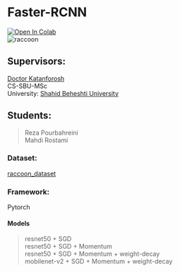 # Faster-RCNN
[![Open In Colab](https://colab.research.google.com/assets/colab-badge.svg)](https://colab.research.google.com/drive/1l2xNynpBFHzFewEE_tg2pBMo_2dVQR3M?usp=sharing)<br>
![raccoon](https://github.com/rostamimahdi1997/Faster-RCNN/blob/main/files/raccoon.png)
## Supervisors:
[Doctor Katanforosh](https://scholar.google.com/citations?user=Z_z5rwcAAAAJ&hl=en)<br>
CS-SBU-MSc<br>
University: [Shahid Beheshti University](https://www.sbu.ac.ir/)
## Students:
> Reza Pourbahreini<br>
> Mahdi Rostami
### Dataset:
[raccoon_dataset](https://github.com/experiencor/raccoon_dataset)
### Framework:
Pytorch
#### Models
> resnet50 + SGD<br>
> resnet50 + SGD + Momentum<br>
> resnet50 + SGD + Momentum + weight-decay<br>
> mobilenet-v2 + SGD + Momentum + weight-decay<br>
